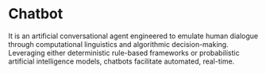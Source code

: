 # Chatbot
It is an artificial conversational agent engineered to emulate human dialogue through computational linguistics and algorithmic decision-making. Leveraging either deterministic rule-based frameworks or probabilistic artificial intelligence models, chatbots facilitate automated, real-time.
